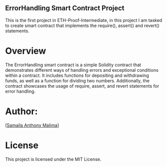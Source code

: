 ## ErrorHandling Smart Contract Project

This is the first project in ETH-Proof-Intermediate, in this project I am tasked to create smart contract that implements the require(), assert() and revert() statements.
# Overview

The ErrorHandling smart contract is a simple Solidity contract that demonstrates different ways of handling errors and exceptional conditions within a contract. It includes functions for depositing and withdrawing funds, as well as a function for dividing two numbers. Additionally, the contract showcases the usage of require, assert, and revert statements for error handling.
# Author:
[[Samaila Anthony Malima](https://github.com/samailamalima)] 

# License
This project is licensed under the MIT License.
